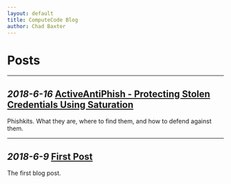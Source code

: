 ```yaml
---
layout: default
title: ComputeCode Blog
author: Chad Baxter
---
```

Posts
===

<hr>

<strong>_2018-6-16_ [ActiveAntiPhish - Protecting Stolen Credentials Using Saturation](2018-06-16_1.html)</strong>
---

Phishkits. What they are, where to find them, and how to defend against them.

<hr>

<strong>_2018-6-9_ [First Post](2018-06-09_1.html)</strong>
---

The first blog post.
